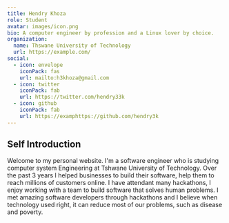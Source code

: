 ```yaml
---
title: Hendry Khoza
role: Student
avatar: images/icon.png
bio: A computer engineer by profession and a Linux lover by choice.
organization:
  name: Thswane University of Technology
  url: https://example.com/
social:
  - icon: envelope
    iconPack: fas
    url: mailto:h3khoza@gmail.com
  - icon: twitter
    iconPack: fab
    url: https://twitter.com/hendry33k
  - icon: github
    iconPack: fab
    url: https://examphttps://github.com/hendry3k
---
```


## Self Introduction

Welcome to my personal website. I'm a software engineer who is studying
computer system Engineering at Tshwane University of Technology. Over the past
3 years I helped businesses to build their software, help them to reach
millions of customers online. I have attendant many hackathons, I enjoy working
with a team to build software that solves human problems. I met amazing
software developers through hackathons and I believe when technology used
right, it can reduce most of our problems, such as disease and poverty.
